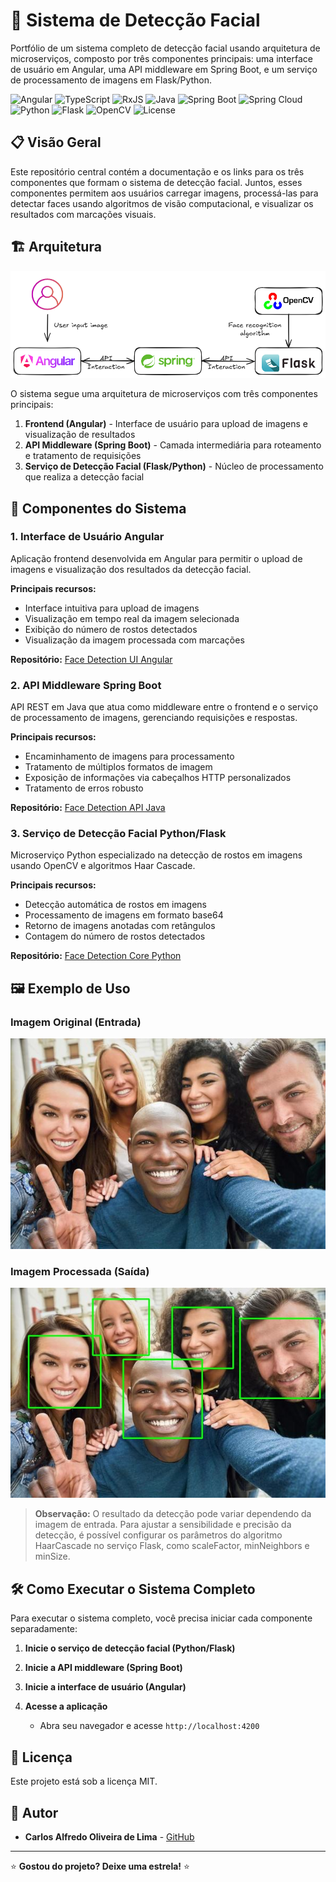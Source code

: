 # 🎯 Sistema de Detecção Facial

Portfólio de um sistema completo de detecção facial usando arquitetura de microserviços, composto por três componentes principais: uma interface de usuário em Angular, uma API middleware em Spring Boot, e um serviço de processamento de imagens em Flask/Python.

![Angular](https://img.shields.io/badge/angular-20.1.0-red.svg)
![TypeScript](https://img.shields.io/badge/typescript-5.8.2-blue.svg)
![RxJS](https://img.shields.io/badge/rxjs-7.8.0-purple.svg)
![Java](https://img.shields.io/badge/java-17-blue.svg)
![Spring Boot](https://img.shields.io/badge/spring_boot-3.3.5-green.svg)
![Spring Cloud](https://img.shields.io/badge/spring_cloud-2023.0.3-green.svg)
![Python](https://img.shields.io/badge/python-3.8+-blue.svg)
![Flask](https://img.shields.io/badge/flask-3.1.1-green.svg)
![OpenCV](https://img.shields.io/badge/opencv-4.12.0-red.svg)
![License](https://img.shields.io/badge/license-MIT-blue.svg)

## 📋 Visão Geral

Este repositório central contém a documentação e os links para os três componentes que formam o sistema de detecção facial. Juntos, esses componentes permitem aos usuários carregar imagens, processá-las para detectar faces usando algoritmos de visão computacional, e visualizar os resultados com marcações visuais.

## 🏗️ Arquitetura

![Arquitetura do Sistema](Architecture.png)

O sistema segue uma arquitetura de microserviços com três componentes principais:

1. **Frontend (Angular)** - Interface de usuário para upload de imagens e visualização de resultados
2. **API Middleware (Spring Boot)** - Camada intermediária para roteamento e tratamento de requisições
3. **Serviço de Detecção Facial (Flask/Python)** - Núcleo de processamento que realiza a detecção facial

## 🚀 Componentes do Sistema

### 1. Interface de Usuário Angular

Aplicação frontend desenvolvida em Angular para permitir o upload de imagens e visualização dos resultados da detecção facial.

**Principais recursos:**
- Interface intuitiva para upload de imagens
- Visualização em tempo real da imagem selecionada
- Exibição do número de rostos detectados
- Visualização da imagem processada com marcações

**Repositório:** [Face Detection UI Angular](https://github.com/CarlosAlfredoOliveiraDeLima/face-detection-ui-angular) 

### 2. API Middleware Spring Boot

API REST em Java que atua como middleware entre o frontend e o serviço de processamento de imagens, gerenciando requisições e respostas.

**Principais recursos:**
- Encaminhamento de imagens para processamento
- Tratamento de múltiplos formatos de imagem
- Exposição de informações via cabeçalhos HTTP personalizados
- Tratamento de erros robusto

**Repositório:** [Face Detection API Java](https://github.com/CarlosAlfredoOliveiraDeLima/face-detection-api-spring)

### 3. Serviço de Detecção Facial Python/Flask

Microserviço Python especializado na detecção de rostos em imagens usando OpenCV e algoritmos Haar Cascade.

**Principais recursos:**
- Detecção automática de rostos em imagens
- Processamento de imagens em formato base64
- Retorno de imagens anotadas com retângulos
- Contagem do número de rostos detectados

**Repositório:** [Face Detection Core Python](https://github.com/CarlosAlfredoOliveiraDeLima/face-detection-core-python)

## 🖼️ Exemplo de Uso

### Imagem Original (Entrada)

![Imagem de Entrada](input.jpg)

### Imagem Processada (Saída)

![Imagem de Saída](output.jpg)

> **Observação:** O resultado da detecção pode variar dependendo da imagem de entrada. Para ajustar a sensibilidade e precisão da detecção, é possível configurar os parâmetros do algoritmo HaarCascade no serviço Flask, como scaleFactor, minNeighbors e minSize.

## 🛠️ Como Executar o Sistema Completo

Para executar o sistema completo, você precisa iniciar cada componente separadamente:

1. **Inicie o serviço de detecção facial (Python/Flask)**
   

2. **Inicie a API middleware (Spring Boot)**


3. **Inicie a interface de usuário (Angular)**


4. **Acesse a aplicação**
   - Abra seu navegador e acesse `http://localhost:4200`

## 📄 Licença

Este projeto está sob a licença MIT.

## 👥 Autor

- **Carlos Alfredo Oliveira de Lima** - [GitHub](https://github.com/CarlosAlfredoOliveiraDeLima)

---

⭐ **Gostou do projeto? Deixe uma estrela!** ⭐
